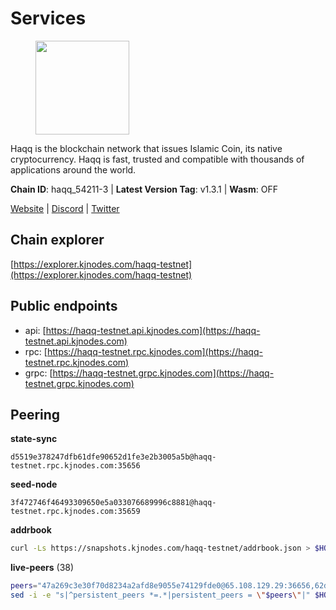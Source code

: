 # Services

<figure><img src="https://raw.githubusercontent.com/kj89/testnet_manuals/main/pingpub/logos/haqq.png" width="150" alt=""><figcaption></figcaption></figure>

Haqq is the blockchain network that issues Islamic Coin,  its native cryptocurrency. Haqq is fast, trusted and  compatible with thousands of applications around the world.

**Chain ID**: haqq_54211-3 | **Latest Version Tag**: v1.3.1 | **Wasm**: OFF

[Website](https://islamiccoin.net) | [Discord](https://discord.gg/hU9MHG5kZq) | [Twitter](https://twitter.com/Islamic_Coin)




## Chain explorer
[https://explorer.kjnodes.com/haqq-testnet](https://explorer.kjnodes.com/haqq-testnet)

## Public endpoints

* api: [https://haqq-testnet.api.kjnodes.com](https://haqq-testnet.api.kjnodes.com)
* rpc: [https://haqq-testnet.rpc.kjnodes.com](https://haqq-testnet.rpc.kjnodes.com)
* grpc: [https://haqq-testnet.grpc.kjnodes.com](https://haqq-testnet.grpc.kjnodes.com)

## Peering

**state-sync**

```text
d5519e378247dfb61dfe90652d1fe3e2b3005a5b@haqq-testnet.rpc.kjnodes.com:35656
```

**seed-node**

```text
3f472746f46493309650e5a033076689996c8881@haqq-testnet.rpc.kjnodes.com:35659
```

**addrbook**
```bash
curl -Ls https://snapshots.kjnodes.com/haqq-testnet/addrbook.json > $HOME/.haqqd/config/addrbook.json
```

**live-peers** (38)
```bash
peers="47a269c3e30f70d8234a2afd8e9055e74129fde0@65.108.129.29:36656,62d44513c7fd5aafa65773e5c015ca032f8eea4a@213.239.213.179:36656,26a5bd6fb59f4dcd25f20bbc53b88860b2598f7d@65.21.91.50:35656,56158e0f2acf850114e82644afceb565a73b08cc@185.144.99.95:26656,077d5d9169efb4b070ce7895d680a9d2148d522c@195.201.195.40:36656,dd5ebfba86d8b5ff9c6ea3eb340fdb30e4c6990f@162.55.102.45:26656,6771e65c1b30cc514faf5943320fdda480fe9124@95.216.39.183:26656,3df5a68b919177179c6dcb0b9c9354fd6bbba1c8@65.109.92.240:20116,62bf004201a90ce00df6f69390378c3d90f6dd7e@45.83.173.19:26656,48a2a7762a579d25bca95b0a3548b714238dd60b@213.239.216.252:20656,0833039f717227ccd156d156ea772746b8ac6d71@146.19.24.139:26656,1fefb6b75431482502e125a290deba1e7e539d4e@135.181.148.11:26656,23ff658b56fbb8bc73372973a34733ff5d79b435@142.132.202.50:11604,a6150d39e4725d28a56f41ebf3c6d457c54bd2f1@34.138.250.4:26656,32a8eec046b95e8646ff0810b4596dc7083a0beb@65.108.145.131:26656,23a1176c9911eac442d6d1bf15f92eeabb3981d5@45.83.173.18:26656,59af99085c961a6a5c8dc4bc8b3abffda16ddccb@135.181.38.62:26656,927a323649e7dd8d4c75da6e5edaee439652b46f@65.109.92.241:20116,2d13d679b64e1a574904a140f72815644ec71131@65.21.133.125:30656,93ae3fa625f55b98225b870e4fd4052ad8a97b97@109.123.252.231:26656,e576d332451c7c3c0c5c753b1bbd4e670b1ecfc7@5.161.97.83:26656,f57fae1bdea281392b563a58978a2d8c0a37725f@95.217.233.234:26656,d7ac44bf8f8d760c3df1a8695145021f35feb985@34.88.220.124:26656,b1c07038b5b9b96d6fb35e4bb417af7ed238e733@95.217.35.186:26656,24e894d4d8a18276acf6051cccf369a1ce69842d@65.108.151.105:26656,46d146f78218ca4c00606254a1e059ef0c42e294@154.26.157.226:35656,ba56c564a5430632e59e2b08fc348735bc56b32f@154.12.232.140:26656,a884387139109784cad9193652b82ef20a85d713@38.242.159.148:26656,eb503dddcc41ba801c646d63cc762de4e9c43aa4@35.228.23.164:26656,d5519e378247dfb61dfe90652d1fe3e2b3005a5b@65.109.68.190:35656,bc777df96c83c0433561c88c541dbbc520928f6c@195.3.221.239:26656,9eb507f9365313dbe7f426050fec9648298f58ee@109.205.183.51:26656,b72f2156db8c87e679dc853730746ff40038120c@213.239.215.77:26656,90b40d2b773090b82aa7788c2d1937e4fd6d2dc0@65.108.231.124:19656,16f40215d018c7d657fef0bb5ce2950251d525d2@148.251.51.144:36656,6ce864d853904ebef9400528f129d8fefa6f1827@91.211.251.232:36656,ed145a35b436878c1f1c10634bd18600f3696e17@95.217.181.142:26656,5034467ea06fed661f02770ca27197d033df71d2@149.102.132.138:35656"
sed -i -e "s|^persistent_peers *=.*|persistent_peers = \"$peers\"|" $HOME/.haqqd/config/config.toml
```

